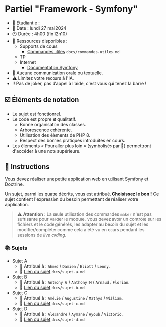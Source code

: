 # Partiel "Framework - Symfony"

* 👤 Étudiant·e : 
* 📆 Date : lundi 27 mai 2024
* 🕐️ Durée : 4h00 (fin 12h10)
* 📖 Ressources disponibles :
   - Supports de cours
      - [Commandes utiles](docs/commandes-utiles.md) `docs/commandes-utiles.md`
   - TP
   - Internet
      - [Documentation Symfony](https://symfony.com/doc/current/index.html)
* 🚫 Aucune communication orale ou textuelle.
* ⚠️ Limitez votre recours à l'IA.
* ‼️ Pas de joker, pas d'appel à l'aide, c'est vous qui tenez la barre !

## ☑️ Éléments de notation

* Le sujet est fonctionnel.
* Le code est propre et qualitatif.
   - Bonne organisation des classes.
   - Arborescence cohérente.
   - Utilisation des éléments de PHP 8.
   - Respect des bonnes pratiques introduites en cours.
* Les éléments « Pour aller plus loin » (symbolisés par 🚀) permettront d'accéder à une note supérieure.

## 📜 Instructions

Vous devez réaliser une petite application web en utilisant Symfony et Doctrine.

Un sujet, parmi les quatre décrits, vous est attribué. **Choisissez le bon !** Ce sujet contient l'expression du besoin
permettant de réaliser votre application.

> ⚠️ **Attention** : La seule utilisation des commandes `maker` n'est pas suffisante pour valider le module. Vous devez
> avoir un contrôle sur les fichiers et le code générés, les adapter au besoin du sujet et les modifier/compléter
> comme cela a été vu en cours pendant les sessions de *live coding*.

### 📚 Sujets

* Sujet A
   - 👤 Attribué à : `Ahmed` / `Damien` / `Eliott` / `Lenny`.
   - 📄 [Lien du sujet](docs/sujet-a.md) `docs/sujet-a.md`
* Sujet B
   - 👤 Attribué à : `Anthony G` / `Anthony M` / `Arnaud` / `Florian`.
   - 📄 [Lien du sujet](docs/sujet-b.md) `docs/sujet-b.md`
* Sujet C
   - 👤 Attribué à : `Amélie` / `Augustine` / `Mathys` / `William`.
   - 📄 [Lien du sujet](docs/sujet-c.md) `docs/sujet-c.md`
* Sujet D
   - 👤 Attribué à : `Alexandre` / `Aymane` / `Ayoub` / `Victorio`.
   - 📄 [Lien du sujet](docs/sujet-d.md) `docs/sujet-d.md`
